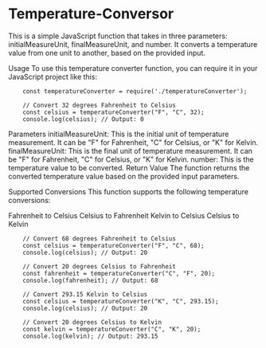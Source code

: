 # Temperature-Conversor

This is a simple JavaScript function that takes in three parameters: initialMeasureUnit, finalMeasureUnit, and number. It converts a temperature value from one unit to another, based on the provided input.

Usage
To use this temperature converter function, you can require it in your JavaScript project like this:

```
    const temperatureConverter = require('./temperatureConverter');

    // Convert 32 degrees Fahrenheit to Celsius
    const celsius = temperatureConverter("F", "C", 32);
    console.log(celsius); // Output: 0
```

Parameters
initialMeasureUnit: This is the initial unit of temperature measurement. It can be "F" for Fahrenheit, "C" for Celsius, or "K" for Kelvin.
finalMeasureUnit: This is the final unit of temperature measurement. It can be "F" for Fahrenheit, "C" for Celsius, or "K" for Kelvin.
number: This is the temperature value to be converted.
Return Value
The function returns the converted temperature value based on the provided input parameters.

Supported Conversions
This function supports the following temperature conversions:

Fahrenheit to Celsius
Celsius to Fahrenheit
Kelvin to Celsius
Celsius to Kelvin

```
    // Convert 68 degrees Fahrenheit to Celsius
    const celsius = temperatureConverter("F", "C", 68);
    console.log(celsius); // Output: 20

    // Convert 20 degrees Celsius to Fahrenheit
    const fahrenheit = temperatureConverter("C", "F", 20);
    console.log(fahrenheit); // Output: 68

    // Convert 293.15 Kelvin to Celsius
    const celsius = temperatureConverter("K", "C", 293.15);
    console.log(celsius); // Output: 20

    // Convert 20 degrees Celsius to Kelvin
    const kelvin = temperatureConverter("C", "K", 20);
    console.log(kelvin); // Output: 293.15
```
